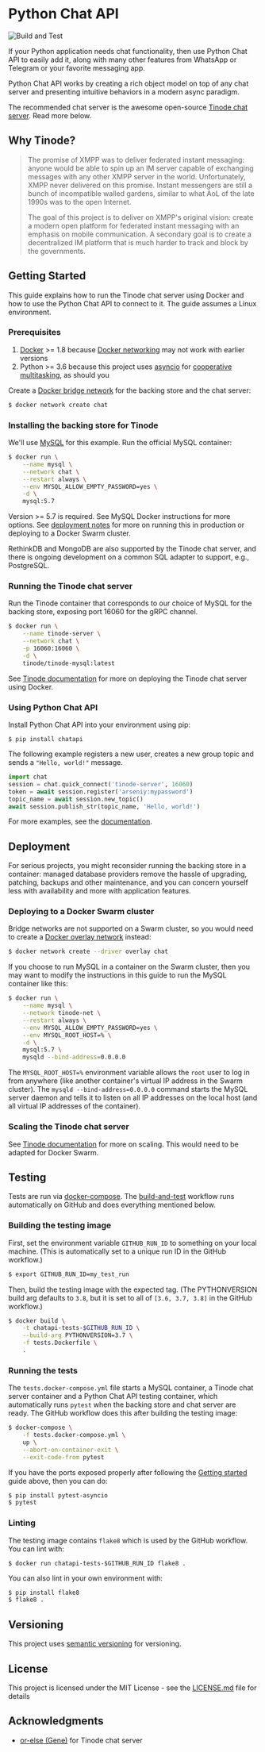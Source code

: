 # Python Chat API

![Build and Test](https://github.com/arseniybanayev/chatapi/workflows/Build%20and%20Test/badge.svg)

If your Python application needs chat functionality, then use Python Chat API to easily add it, along with many other features from WhatsApp or Telegram or your favorite messaging app.

Python Chat API works by creating a rich object model on top of any chat server and presenting intuitive behaviors in a modern async paradigm.

The recommended chat server is the awesome open-source [Tinode chat server](https://github.com/tinode/chat). Read more below.

## Why Tinode?

> The promise of XMPP was to deliver federated instant messaging: anyone would be able to spin up an IM server capable of exchanging messages with any other XMPP server in the world. Unfortunately, XMPP never delivered on this promise. Instant messengers are still a bunch of incompatible walled gardens, similar to what AoL of the late 1990s was to the open Internet.
> 
> The goal of this project is to deliver on XMPP's original vision: create a modern open platform for federated instant messaging with an emphasis on mobile communication. A secondary goal is to create a decentralized IM platform that is much harder to track and block by the governments.

## <a name="GettingStarted"></a>Getting Started

This guide explains how to run the Tinode chat server using Docker and how to use the Python Chat API to connect to it. The guide assumes a Linux environment.

### Prerequisites

1. [Docker](https://docs.docker.com/get-docker/) >= 1.8 because [Docker networking](https://docs.docker.com/network/) may not work with earlier versions
2. Python >= 3.6 because this project uses [asyncio](https://docs.python.org/3/library/asyncio.html) for [cooperative multitasking](https://en.wikipedia.org/wiki/Cooperative_multitasking), as should you

Create a [Docker bridge network](https://docs.docker.com/network/bridge/) for the backing store and the chat server:
```bash
$ docker network create chat
```

### Installing the backing store for Tinode

We'll use [MySQL](https://www.mysql.com/why-mysql/) for this example. Run the official MySQL container:

```sh
$ docker run \
    --name mysql \
    --network chat \
    --restart always \
    --env MYSQL_ALLOW_EMPTY_PASSWORD=yes \
    -d \
    mysql:5.7
```

Version >= 5.7 is required. See MySQL Docker instructions for more options. See [deployment notes](#Deployment) for more on running this in production or deploying to a Docker Swarm cluster.

RethinkDB and MongoDB are also supported by the Tinode chat server, and there is ongoing development on a common SQL adapter to support, e.g., PostgreSQL.

### Running the Tinode chat server

Run the Tinode container that corresponds to our choice of MySQL for the backing store, exposing port 16060 for the gRPC channel.

```bash
$ docker run \
    --name tinode-server \
    --network chat \
    -p 16060:16060 \
    -d \
    tinode/tinode-mysql:latest
```

See [Tinode documentation](https://github.com/tinode/chat/tree/master/docker) for more on deploying the Tinode chat server using Docker.

### Using Python Chat API

Install Python Chat API into your environment using pip:

```
$ pip install chatapi
```

The following example registers a new user, creates a new group topic and sends a `"Hello, world!"` message.

```python
import chat
session = chat.quick_connect('tinode-server', 16060)
token = await session.register('arseniy:mypassword')
topic_name = await session.new_topic()
await session.publish_str(topic_name, 'Hello, world!')
```

For more examples, see the [documentation]().

## <a name="Deployment"></a>Deployment

For serious projects, you might reconsider running the backing store in a container: managed database providers remove the hassle of upgrading, patching, backups and other maintenance, and you can concern yourself less with availability and more with application features.

### Deploying to a Docker Swarm cluster

Bridge networks are not supported on a Swarm cluster, so you would need to create a [Docker overlay network](https://docs.docker.com/network/overlay/) instead:

```bash
$ docker network create --driver overlay chat
```

If you choose to run MySQL in a container on the Swarm cluster, then you may want to modify the instructions in this guide to run the MySQL container like this:

```bash
$ docker run \
    --name mysql \
    --network tinode-net \
    --restart always \
    --env MYSQL_ALLOW_EMPTY_PASSWORD=yes \
    --env MYSQL_ROOT_HOST=% \
    -d \
    mysql:5.7 \
    mysqld --bind-address=0.0.0.0
```

The `MYSQL_ROOT_HOST=%` environment variable allows the `root` user to log in from anywhere (like another container's virtual IP address in the Swarm cluster). The `mysqld --bind-address=0.0.0.0` command starts the MySQL server daemon and tells it to listen on all IP addresses on the local host (and all virtual IP addresses of the container).

### Scaling the Tinode chat server

See [Tinode documentation](https://github.com/tinode/chat/blob/master/INSTALL.md#running-a-cluster) for more on scaling. This would need to be adapted for Docker Swarm.

## Testing

Tests are run via [docker-compose](https://docs.docker.com/compose/). The [build-and-test](.github/workflows/build-and-test) workflow runs automatically on GitHub and does everything mentioned below.

### Building the testing image

First, set the environment variable `GITHUB_RUN_ID` to something on your local machine. (This is automatically set to a unique run ID in the GitHub workflow.)

```bash
$ export GITHUB_RUN_ID=my_test_run
```

Then, build the testing image with the expected tag. (The PYTHONVERSION build arg defaults to `3.8`, but it is set to all of `[3.6, 3.7, 3.8]` in the GitHub workflow.)

```bash
$ docker build \
    -t chatapi-tests-$GITHUB_RUN_ID \
    --build-arg PYTHONVERSION=3.7 \
    -f tests.Dockerfile \
    .
```

### Running the tests

The `tests.docker-compose.yml` file starts a MySQL container, a Tinode chat server container and a Python Chat API testing container, which automatically runs `pytest` when the backing store and chat server are ready. The GitHub workflow does this after building the testing image:

```bash
$ docker-compose \
    -f tests.docker-compose.yml \
    up \
    --abort-on-container-exit \
    --exit-code-from pytest
```

If you have the ports exposed properly after following the [Getting started](#GettingStarted) guide above, then you can do:

```bash
$ pip install pytest-asyncio
$ pytest
```

### Linting

The testing image contains `flake8` which is used by the GitHub workflow. You can lint with:

```
$ docker run chatapi-tests-$GITHUB_RUN_ID flake8 .
```

You can also lint in your own environment with:

```bash
$ pip install flake8
$ flake8 .
```

## Versioning

This project uses [semantic versioning](http://semver.org/) for versioning.

## License

This project is licensed under the MIT License - see the [LICENSE.md](LICENSE) file for details

## Acknowledgments

* [or-else (Gene)](https://github.com/or-else) for Tinode chat server